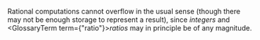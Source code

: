  



Rational computations cannot overflow in the usual sense (though there may not be enough storage to represent a result), since *integers* and <GlossaryTerm  term={"ratio"}><i>ratios</i></GlossaryTerm> may in principle be of any magnitude. 



